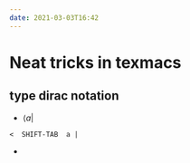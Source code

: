 ```yaml
---
date: 2021-03-03T16:42
---
```


# Neat tricks in texmacs

## type dirac notation
- $\langle a |$
```
<  SHIFT-TAB  a |
```
- 
